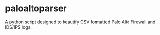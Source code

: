 # paloaltoparser
A python script designed to beautify CSV formatted Palo Alto Firewall and IDS/IPS logs.
